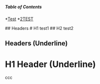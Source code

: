 ##### Table of Contents

*[Test](#test)
*[2TEST](#2test)

<a name="headers"/>
## Headers
# H1 test1
## H2 test2

## Headers (Underline)

H1 Header (Underline)
=============
ccc
